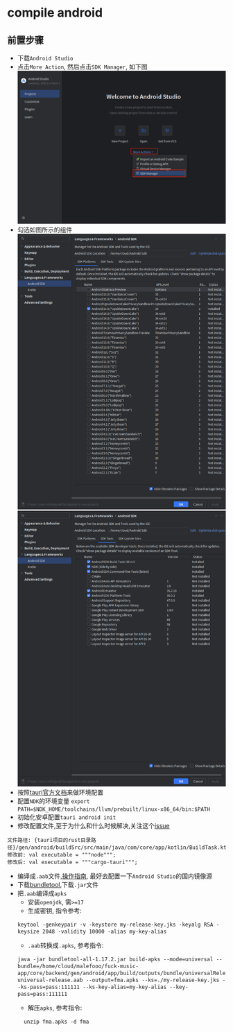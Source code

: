 # compile android

## 前置步骤
- 下载`Android Studio`
- 点击`More Action`, 然后点击`SDK Manager`, 如下图
![](./picture/20241202080621.jpg)
- 勾选如图所示的组件
![](./picture/20241202081046.jpg)
![](./picture/20241202081107.jpg)
- 按照[tauri官方文档](https://v2.tauri.app/zh-cn/start/prerequisites/#%E7%A7%BB%E5%8A%A8%E7%AB%AF%E9%85%8D%E7%BD%AE)来做环境配置
- 配置`NDK`的环境变量 `export PATH=$NDK_HOME/toolchains/llvm/prebuilt/linux-x86_64/bin:$PATH`
- 初始化安卓配置`tauri android init`
- 修改配置文件,至于为什么和什么时候解决,关注这个[issue](https://github.com/tauri-apps/tauri/issues/9536)
```jsonc
文件路径: {tauri项目的rust目录路径}/gen/android/buildSrc/src/main/java/com/core/app/kotlin/BuildTask.kt
修改前: val executable = """node""";
修改后: val executable = """cargo-tauri""";
```
- 编译成`.aab`文件,[操作指南](https://v2.tauri.app/zh-cn/distribute/google-play/), 最好去配置一下`Android Studio`的国内镜像源
- 下载[bundletool](https://github.com/google/bundletool/releases),下载`.jar`文件
- 把`.aab`编译成`apks`
  - 安装`openjdk`, 需`>=17`
  - 生成密钥, 指令参考: 
  ```jsonc 
  keytool -genkeypair -v -keystore my-release-key.jks -keyalg RSA -keysize 2048 -validity 10000 -alias my-key-alias
  ```
  - `.aab`转换成`.apks`, 参考指令: 
  ```jsonc
  java -jar bundletool-all-1.17.2.jar build-apks --mode=universal --bundle=/home/cloud/malefooo/fuck-music-app/core/backend/gen/android/app/build/outputs/bundle/universalRelease/app-universal-release.aab --output=fma.apks --ks=./my-release-key.jks --ks-pass=pass:111111 --ks-key-alias=my-key-alias --key-pass=pass:111111
  ```
  - 解压`apks`, 参考指令: 
  ```jsonc
    unzip fma.apks -d fma
  ```